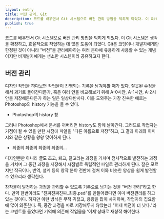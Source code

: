 ```yaml
---
layout: entry
title: 버전 관리, Git
description: 코드를 배우면서 Git 시스템으로 버전 관리 방법을 익히게 되었다. 이 Git 시스템은 생각을 확장하고, 효율적으로 작업하는 데 많은 도움이 되었다. Git은 코딩이나 개발자에게만 한정된 것이 아니라 "버전"을 관리해야하는 여러 분야에 유용하게 사용할 수 있는 개념이지만 비개발자에게는 생소한 시스템이라 공유하고자 한다.
publish: true
---
```


코드를 배우면서 Git 시스템으로 버전 관리 방법을 익히게 되었다. 이 Git 시스템은 생각을 확장하고, 효율적으로 작업하는 데 많은 도움이 되었다. Git은 코딩이나 개발자에게만 한정된 것이 아니라 "버전"을 관리해야하는 여러 분야에 유용하게 사용할 수 있는 개념이지만 비개발자에게는 생소한 시스템이라 공유하고자 한다.

## 버전 관리

디자인 작업을 하다보면 작업물이 진행되는 기록을 남겨야할 때가 있다. 잘못된 수정을 해서 과거로 돌아간다든가, 혹은 여러 안을 비교해보기 위해 A-0시안, A-1시안, A-2시안을 저장해둔다든가 하는 일은 일상다반사다. 이를 도와주는 가장 친숙한 예로는 Photoshop의 history 기능을 들 수 있다.

- Photoshop의 history 창

그러나 Photoshop에서 문서를 꺼버리면 history도 함께 날아간다. 그러므로 작업자는 거점이 될 수 있을 만한 시점에 파일을 "다른 이름으로 저장"하고, 그 결과 아래와 이미지와 같은 상황을 왕왕 맞이하게 된다.

- 최종의 최종의 최종의 최종의...

디자인뿐만 아니라 글도 초고, 퇴고, 탈고라는 과정을 거치며 점차적으로 발전하는 과정을 거치며 그 중간 과정을 저장해서 시점별로 독립적인 파일로 관리하게 된다. 잘은 모르지만 작곡이나, 번역, 설계 등의 창작 분야 전반에 걸쳐 이와 비슷한 양상을 쉽게 발견할 수 있으리라 생각한다.

창작물이 발전하는 과정을 관리할 수 있도록 기록으로 남기는 것을 "버전 관리"라고 한다. 만약 한번이라도 "진짜진짜진짜_최종.psd"를 만들어봤다면 이미 버전관리를 하고 있는 것이다. 하지만 이런 방식은 무척 귀찮고, 용량을 많이 차지하며, 작업자의 집요함에 많이 의존한다. 즉, 중간 과정을 따로 저장해두지 않았는데 "어제 버전이 더 낫다."라는 코멘트를 들었다면 기억에 의존해 작업물을 '어제'상태로 재창작 해야한다.





